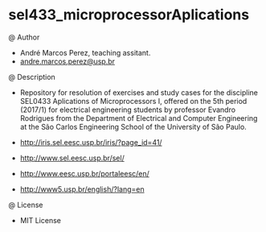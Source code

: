 # sel433_microprocessorAplications

@ Author

  * André Marcos Perez, teaching assitant.
  * andre.marcos.perez@usp.br

@ Description

  * Repository for resolution of exercises and study cases for the discipline SEL0433 Aplications of Microprocessors I, offered on the 5th period (2017/1) for electrical engineering students by professor Evandro Rodrigues from the Department of Electrical and Computer Engineering at the São Carlos Engineering School of the University of São Paulo.
  
  * http://iris.sel.eesc.usp.br/iris/?page_id=41/
  * http://www.sel.eesc.usp.br/sel/
  * http://www.eesc.usp.br/portaleesc/en/
  * http://www5.usp.br/english/?lang=en

@ License

  * MIT License
